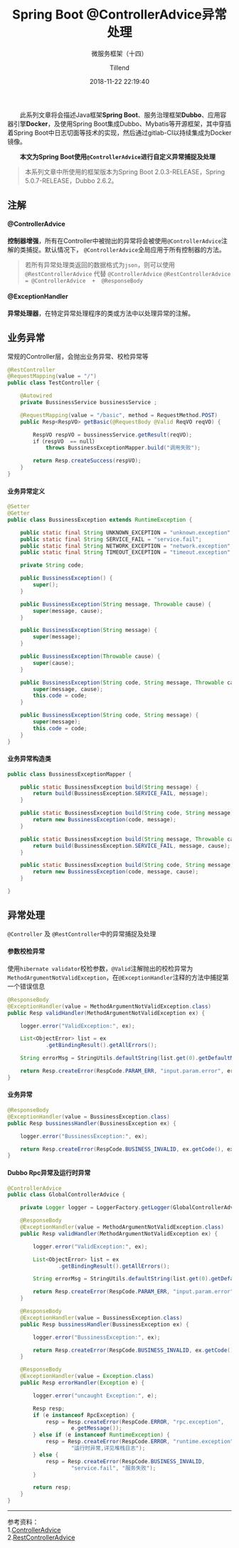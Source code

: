 ﻿---
layout:     post
title:      "Spring Boot @ControllerAdvice异常处理"
subtitle:   "微服务框架（十四）"
date:       2018-11-22 22:19:40
author:     "Tillend"
catalog:      true
header-img: "img/post-bg-alitrip.jpg"
tags:
    - Spring Boot
    
---

&#32;　　此系列文章将会描述Java框架**Spring Boot**、服务治理框架**Dubbo**、应用容器引擎**Docker**，及使用Spring Boot集成Dubbo、Mybatis等开源框架，其中穿插着Spring Boot中日志切面等技术的实现，然后通过gitlab-CI以持续集成为Docker镜像。 

　　**本文为Spring Boot使用`@ControllerAdvice`进行自定义异常捕捉及处理**

> 本系列文章中所使用的框架版本为Spring Boot 2.0.3-RELEASE，Spring 5.0.7-RELEASE，Dubbo 2.6.2。

## 注解

#### @ControllerAdvice

**控制器增强**，所有在Controller中被抛出的异常将会被使用`@ControllerAdvice`注解的类捕捉。默认情况下，	`@ControllerAdvice`全局应用于所有控制器的方法。

>若所有异常处理类返回的数据格式为`json`，则可以使用 `@RestControllerAdvice` 代替 `@ControllerAdvice` 
`@RestControllerAdvice = @ControllerAdvice  +  @ResponseBody`

#### @ExceptionHandler
**异常处理器**，在特定异常处理程序的类或方法中以处理异常的注解。



## 业务异常

常规的Controller层，会抛出业务异常、校检异常等

```java
@RestController
@RequestMapping(value = "/")
public class TestController {

    @Autowired
    private BussinessService bussinessService ;

    @RequestMapping(value = "/basic", method = RequestMethod.POST)
    public Resp<RespVO> getBasic(@RequestBody @Valid ReqVO reqVO) {

		RespVO respVO = bussinessService.getResult(reqVO);
		if（respVO  == null）
			throws BussinessExceptionMapper.build("调用失败");

        return Resp.createSuccess(respVO);
    }
}
```

#### 业务异常定义

```java
@Setter
@Getter
public class BussinessException extends RuntimeException {

    public static final String UNKNOWN_EXCEPTION = "unknown.exception";
    public static final String SERVICE_FAIL = "service.fail";
    public static final String NETWORK_EXCEPTION = "network.exception";
    public static final String TIMEOUT_EXCEPTION = "timeout.exception";

    private String code;

    public BussinessException() {
        super();
    }

    public BussinessException(String message, Throwable cause) {
        super(message, cause);
    }

    public BussinessException(String message) {
        super(message);
    }

    public BussinessException(Throwable cause) {
        super(cause);
    }

    public BussinessException(String code, String message, Throwable cause) {
        super(message, cause);
        this.code = code;
    }

    public BussinessException(String code, String message) {
        super(message);
        this.code = code;
    }
}
```

#### 业务异常构造类
```java
public class BussinessExceptionMapper {

    public static BussinessException build(String message) {
        return build(BussinessException.SERVICE_FAIL, message);
    }

    public static BussinessException build(String code, String message) {
        return new BussinessException(code, message);
    }

    public static BussinessException build(String message, Throwable cause) {
        return build(BussinessException.SERVICE_FAIL, message, cause);
    }

    public static BussinessException build(String code, String message, Throwable cause) {
        return new BussinessException(code, message, cause);
    }

}
```
## 异常处理
`@Controller` 及 `@RestController`中的异常捕捉及处理

#### 参数校检异常
使用`hibernate validator`校检参数，`@Valid`注解抛出的校检异常为`MethodArgumentNotValidException`，在`@ExceptionHandler`注释的方法中捕捉第一个错误信息

```java
@ResponseBody
@ExceptionHandler(value = MethodArgumentNotValidException.class)
public Resp validHandler(MethodArgumentNotValidException ex) {

    logger.error("ValidException:", ex);

    List<ObjectError> list = ex
            .getBindingResult().getAllErrors();

    String errorMsg = StringUtils.defaultString(list.get(0).getDefaultMessage(), "参数错误");

    return Resp.createError(RespCode.PARAM_ERR, "input.param.error", errorMsg);
}
```

#### 业务异常
```java
@ResponseBody
@ExceptionHandler(value = BussinessException.class)
public Resp bussinessHandler(BussinessException ex) {

    logger.error("BussinessException:", ex);

    return Resp.createError(RespCode.BUSINESS_INVALID, ex.getCode(), ex.getMessage());
}
```

#### Dubbo Rpc异常及运行时异常
```java
@ControllerAdvice
public class GlobalControllerAdvice {

    private Logger logger = LoggerFactory.getLogger(GlobalControllerAdvice.class);

    @ResponseBody
    @ExceptionHandler(value = MethodArgumentNotValidException.class)
    public Resp validHandler(MethodArgumentNotValidException ex) {

        logger.error("ValidException:", ex);

        List<ObjectError> list = ex
                .getBindingResult().getAllErrors();

        String errorMsg = StringUtils.defaultString(list.get(0).getDefaultMessage(), "参数错误");

        return Resp.createError(RespCode.PARAM_ERR, "input.param.error", errorMsg);
    }

    @ResponseBody
    @ExceptionHandler(value = BussinessException.class)
    public Resp bussinessHandler(BussinessException ex) {

        logger.error("BussinessException:", ex);

        return Resp.createError(RespCode.BUSINESS_INVALID, ex.getCode(), ex.getMessage());
    }

    @ResponseBody
    @ExceptionHandler(value = Exception.class)
    public Resp errorHandler(Exception e) {

        logger.error("uncaught Exception:", e);

        Resp resp;
        if (e instanceof RpcException) {
            resp = Resp.createError(RespCode.ERROR, "rpc.exception",
                    e.getMessage());
        } else if (e instanceof RuntimeException) {
            resp = Resp.createError(RespCode.ERROR, "runtime.exception",
                    "运行时异常,详见堆栈日志");
        } else {
            resp = Resp.createError(RespCode.BUSINESS_INVALID,
                    "service.fail", "服务失败");
        }

        return resp;
    }
}
```

---
参考资料：    
1.[ControllerAdvice](https://docs.spring.io/spring/docs/current/javadoc-api/org/springframework/web/bind/annotation/ControllerAdvice.html)    
2.[RestControllerAdvice](https://docs.spring.io/spring/docs/current/javadoc-api/org/springframework/web/bind/annotation/RestControllerAdvice.html)
